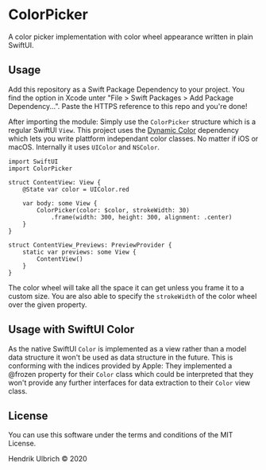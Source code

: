 # ColorPicker

A color picker implementation with color wheel appearance written in plain SwiftUI.

## Usage

Add this repository as a Swift Package Dependency to your project. You find the option in Xcode unter "File > Swift Packages > Add Package Dependency...". Paste the HTTPS reference to this repo and you're done!

After importing the module: Simply use the `ColorPicker` structure which is a regular SwiftUI `View`.
This project uses the [Dynamic Color](https://github.com/yannickl/DynamicColor) dependency which lets you write plattform independant color classes. No matter if iOS or macOS. Internally it uses `UIColor` and `NSColor`.

```
import SwiftUI
import ColorPicker

struct ContentView: View {
    @State var color = UIColor.red
    
    var body: some View {
        ColorPicker(color: $color, strokeWidth: 30)
            .frame(width: 300, height: 300, alignment: .center)
    }
}

struct ContentView_Previews: PreviewProvider {
    static var previews: some View {
        ContentView()
    }
}
```

The color wheel will take all the space it can get unless you frame it to a custom size. You are also able to specify the `strokeWidth` of the color wheel over the given property.

## Usage with SwiftUI Color

As the native SwiftUI `Color` is implemented as a view rather than a model data structure it won't be used as data structure in the future. This is conforming with the indices provided by Apple: They implemented a @frozen property for their `Color` class which could be interpreted that they won't provide any further interfaces for data extraction to their `Color` view class. 

## License

You can use this software under the terms and conditions of the MIT License.

Hendrik Ulbrich © 2020

